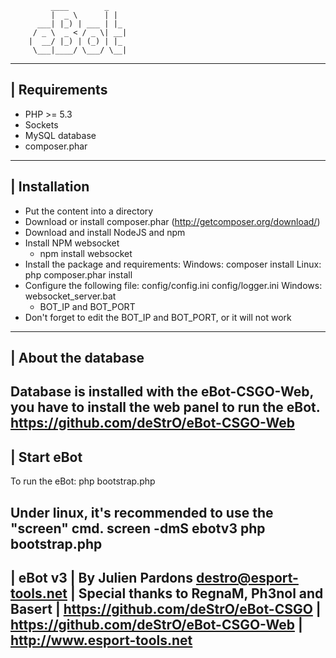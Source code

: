 			 ____        _   
			 |  _ \      | |  
		  ___| |_) | ___ | |_ 
		 / _ \  _ < / _ \| __|
		|  __/ |_) | (_) | |_ 
		 \___|____/ \___/ \__|
 
------------------------
| Requirements
------------------------
- PHP >= 5.3
- Sockets
- MySQL database
- composer.phar
------------------------
| Installation
------------------------
- Put the content into a directory
- Download or install composer.phar (http://getcomposer.org/download/)
- Download and install NodeJS and npm
- Install NPM websocket
   - npm install websocket
- Install the package and requirements:
   Windows: composer install
   Linux: php composer.phar install
- Configure the following file:
  config/config.ini
  config/logger.ini
  Windows: websocket_server.bat
    - BOT_IP and BOT_PORT
- Don't forget to edit the BOT_IP and BOT_PORT, or it will not work
------------------------
| About the database
------------------------
Database is installed with the eBot-CSGO-Web, you have to install the web panel to run the eBot.
https://github.com/deStrO/eBot-CSGO-Web
------------------------
| Start eBot
------------------------
To run the eBot:
php bootstrap.php

Under linux, it's recommended to use the "screen" cmd.
screen -dmS ebotv3 php bootstrap.php
------------------------
| eBot v3
| By Julien Pardons <destro@esport-tools.net>
| Special thanks to RegnaM, Ph3nol and Basert
| https://github.com/deStrO/eBot-CSGO
| https://github.com/deStrO/eBot-CSGO-Web
| http://www.esport-tools.net
------------------------